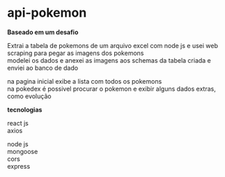 # api-pokemon

<b>Baseado em um desafio</b>

Extrai a tabela de pokemons de um arquivo excel com node js e usei web scraping para pegar as imagens dos pokemons<br>
modelei os dados e anexei as imagens aos schemas da tabela criada e enviei ao banco de dado<br>

na pagina inicial exibe a lista com todos os pokemons<br>
na pokedex é possivel procurar o pokemon e exibir alguns dados extras, como evolução

<b>tecnologias</b>

react js<br>
axios<br>

node js<br>
mongoose<br>
cors<br>
express<br>

